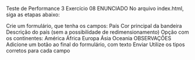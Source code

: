 Teste de Performance 3
Exercício 08
ENUNCIADO
No arquivo index.html, siga as etapas abaixo:

Crie um formulário, que tenha os campos:
País
Cor principal da bandeira
Descrição do país (sem a possibilidade de redimensionamento)
Opção com os continentes:
América
África
Europa
Ásia
Oceania
OBSERVAÇÕES
Adicione um botão ao final do formulário, com texto Enviar
Utilize os tipos corretos para cada campo